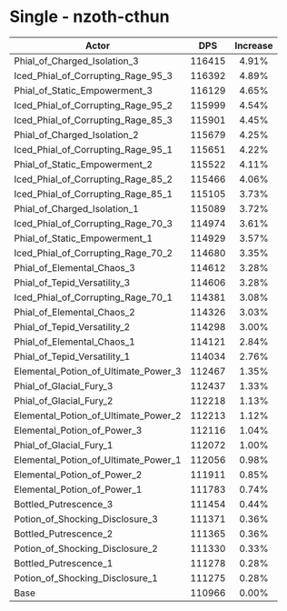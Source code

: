 # Single - nzoth-cthun
| Actor | DPS | Increase |
|---|:---:|:---:|
|Phial_of_Charged_Isolation_3|116415|4.91%|
|Iced_Phial_of_Corrupting_Rage_95_3|116392|4.89%|
|Phial_of_Static_Empowerment_3|116129|4.65%|
|Iced_Phial_of_Corrupting_Rage_95_2|115999|4.54%|
|Iced_Phial_of_Corrupting_Rage_85_3|115901|4.45%|
|Phial_of_Charged_Isolation_2|115679|4.25%|
|Iced_Phial_of_Corrupting_Rage_95_1|115651|4.22%|
|Phial_of_Static_Empowerment_2|115522|4.11%|
|Iced_Phial_of_Corrupting_Rage_85_2|115466|4.06%|
|Iced_Phial_of_Corrupting_Rage_85_1|115105|3.73%|
|Phial_of_Charged_Isolation_1|115089|3.72%|
|Iced_Phial_of_Corrupting_Rage_70_3|114974|3.61%|
|Phial_of_Static_Empowerment_1|114929|3.57%|
|Iced_Phial_of_Corrupting_Rage_70_2|114680|3.35%|
|Phial_of_Elemental_Chaos_3|114612|3.28%|
|Phial_of_Tepid_Versatility_3|114606|3.28%|
|Iced_Phial_of_Corrupting_Rage_70_1|114381|3.08%|
|Phial_of_Elemental_Chaos_2|114326|3.03%|
|Phial_of_Tepid_Versatility_2|114298|3.00%|
|Phial_of_Elemental_Chaos_1|114121|2.84%|
|Phial_of_Tepid_Versatility_1|114034|2.76%|
|Elemental_Potion_of_Ultimate_Power_3|112467|1.35%|
|Phial_of_Glacial_Fury_3|112437|1.33%|
|Phial_of_Glacial_Fury_2|112218|1.13%|
|Elemental_Potion_of_Ultimate_Power_2|112213|1.12%|
|Elemental_Potion_of_Power_3|112116|1.04%|
|Phial_of_Glacial_Fury_1|112072|1.00%|
|Elemental_Potion_of_Ultimate_Power_1|112056|0.98%|
|Elemental_Potion_of_Power_2|111911|0.85%|
|Elemental_Potion_of_Power_1|111783|0.74%|
|Bottled_Putrescence_3|111454|0.44%|
|Potion_of_Shocking_Disclosure_3|111371|0.36%|
|Bottled_Putrescence_2|111365|0.36%|
|Potion_of_Shocking_Disclosure_2|111330|0.33%|
|Bottled_Putrescence_1|111278|0.28%|
|Potion_of_Shocking_Disclosure_1|111275|0.28%|
|Base|110966|0.00%|
